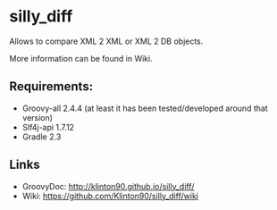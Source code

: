 # silly_diff
Allows to compare XML 2 XML or XML 2 DB objects.

More information can be found in Wiki.

## Requirements:
* Groovy-all 2.4.4 (at least it has been tested/developed around that version)
* Slf4j-api 1.7.12
* Gradle 2.3

## Links
* GroovyDoc: http://klinton90.github.io/silly_diff/
* Wiki: https://github.com/Klinton90/silly_diff/wiki
